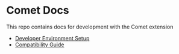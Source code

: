 # Comet Docs

This repo contains docs for development with the Comet extension

- [Developer Environment Setup](./DEV_ENV.md)
- [Compatibility Guide](./COMPATIBILITY_GUIDE.md)
